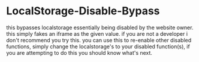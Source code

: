 # LocalStorage-Disable-Bypass
this bypasses localstorage essentially being disabled by the website owner. this simply fakes an iframe as the given value. if you are not a developer i don't recommend you try this. you can use this to re-enable other disabled functions, simply change the localstorage's to your disabled function(s), if you are attempting to do this you should know what's next.
